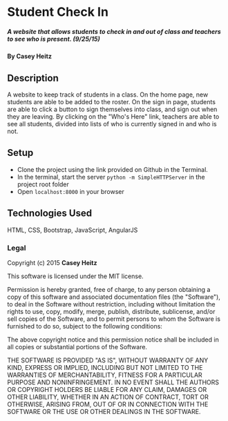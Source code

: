 # Student Check In

##### A website that allows students to check in and out of class and teachers to see who is present. (9/25/15)

#### By Casey Heitz

## Description

A website to keep track of students in a class.  On the home page, new students are able to be added to the roster.  On the sign in page, students are able to click a button to sign themselves into class, and sign out when they are leaving.  By clicking on the "Who's Here" link, teachers are able to see all students, divided into lists of who is currently signed in and who is not.

## Setup

* Clone the project using the link provided on Github in the Terminal.
* In the terminal, start the server ```python -m SimpleHTTPServer``` in the project root folder
* Open ```localhost:8000``` in your browser

## Technologies Used

HTML, CSS, Bootstrap, JavaScript, AngularJS

### Legal

Copyright (c) 2015 **Casey Heitz**

This software is licensed under the MIT license.

Permission is hereby granted, free of charge, to any person obtaining a copy
of this software and associated documentation files (the "Software"), to deal
in the Software without restriction, including without limitation the rights
to use, copy, modify, merge, publish, distribute, sublicense, and/or sell
copies of the Software, and to permit persons to whom the Software is
furnished to do so, subject to the following conditions:

The above copyright notice and this permission notice shall be included in
all copies or substantial portions of the Software.

THE SOFTWARE IS PROVIDED "AS IS", WITHOUT WARRANTY OF ANY KIND, EXPRESS OR
IMPLIED, INCLUDING BUT NOT LIMITED TO THE WARRANTIES OF MERCHANTABILITY,
FITNESS FOR A PARTICULAR PURPOSE AND NONINFRINGEMENT. IN NO EVENT SHALL THE
AUTHORS OR COPYRIGHT HOLDERS BE LIABLE FOR ANY CLAIM, DAMAGES OR OTHER
LIABILITY, WHETHER IN AN ACTION OF CONTRACT, TORT OR OTHERWISE, ARISING FROM,
OUT OF OR IN CONNECTION WITH THE SOFTWARE OR THE USE OR OTHER DEALINGS IN
THE SOFTWARE.
